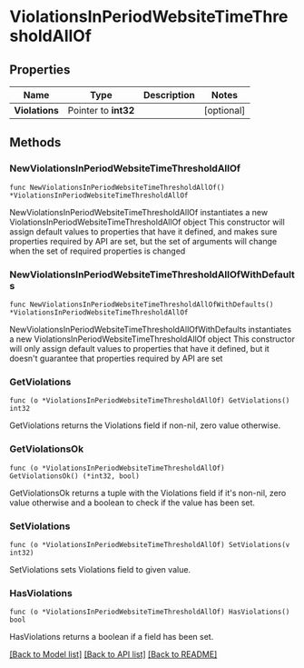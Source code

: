 # ViolationsInPeriodWebsiteTimeThresholdAllOf

## Properties

Name | Type | Description | Notes
------------ | ------------- | ------------- | -------------
**Violations** | Pointer to **int32** |  | [optional] 

## Methods

### NewViolationsInPeriodWebsiteTimeThresholdAllOf

`func NewViolationsInPeriodWebsiteTimeThresholdAllOf() *ViolationsInPeriodWebsiteTimeThresholdAllOf`

NewViolationsInPeriodWebsiteTimeThresholdAllOf instantiates a new ViolationsInPeriodWebsiteTimeThresholdAllOf object
This constructor will assign default values to properties that have it defined,
and makes sure properties required by API are set, but the set of arguments
will change when the set of required properties is changed

### NewViolationsInPeriodWebsiteTimeThresholdAllOfWithDefaults

`func NewViolationsInPeriodWebsiteTimeThresholdAllOfWithDefaults() *ViolationsInPeriodWebsiteTimeThresholdAllOf`

NewViolationsInPeriodWebsiteTimeThresholdAllOfWithDefaults instantiates a new ViolationsInPeriodWebsiteTimeThresholdAllOf object
This constructor will only assign default values to properties that have it defined,
but it doesn't guarantee that properties required by API are set

### GetViolations

`func (o *ViolationsInPeriodWebsiteTimeThresholdAllOf) GetViolations() int32`

GetViolations returns the Violations field if non-nil, zero value otherwise.

### GetViolationsOk

`func (o *ViolationsInPeriodWebsiteTimeThresholdAllOf) GetViolationsOk() (*int32, bool)`

GetViolationsOk returns a tuple with the Violations field if it's non-nil, zero value otherwise
and a boolean to check if the value has been set.

### SetViolations

`func (o *ViolationsInPeriodWebsiteTimeThresholdAllOf) SetViolations(v int32)`

SetViolations sets Violations field to given value.

### HasViolations

`func (o *ViolationsInPeriodWebsiteTimeThresholdAllOf) HasViolations() bool`

HasViolations returns a boolean if a field has been set.


[[Back to Model list]](../README.md#documentation-for-models) [[Back to API list]](../README.md#documentation-for-api-endpoints) [[Back to README]](../README.md)


